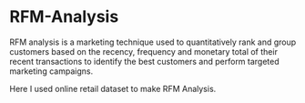 # RFM-Analysis
RFM analysis is a marketing technique used to quantitatively rank and group customers based on the recency, frequency and monetary total of their recent transactions to identify the best customers and perform targeted marketing campaigns.

Here I used online retail dataset to make RFM Analysis.
